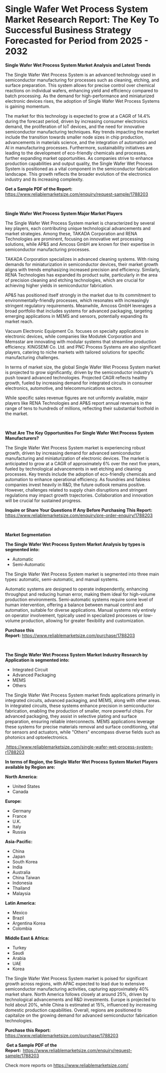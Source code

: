 <p><h1>Single Wafer Wet Process System Market Research Report: The Key To Successful Business Strategy Forecasted for Period from 2025 - 2032</h1></p><p><strong>Single Wafer Wet Process System Market Analysis and Latest Trends</strong></p>
<p><p>The Single Wafer Wet Process System is an advanced technology used in semiconductor manufacturing for processes such as cleaning, etching, and surface preparation. This system allows for precise control over chemical reactions on individual wafers, enhancing yield and efficiency compared to batch processing. As the demand for high-performance and miniaturized electronic devices rises, the adoption of Single Wafer Wet Process Systems is gaining momentum.</p><p>The market for this technology is expected to grow at a CAGR of 14.4% during the forecast period, driven by increasing consumer electronics demand, the proliferation of IoT devices, and the need for innovative semiconductor manufacturing techniques. Key trends impacting the market include the transition towards smaller node sizes in chip production, advancements in materials science, and the integration of automation and AI in manufacturing processes. Furthermore, sustainability initiatives are leading to the development of eco-friendly chemicals and processes, further expanding market opportunities. As companies strive to enhance production capabilities and output quality, the Single Wafer Wet Process System is positioned as a vital component in the semiconductor fabrication landscape. This growth reflects the broader evolution of the electronics industry and its increasing complexity.</p></p>
<p><strong>Get a Sample PDF of the Report:&nbsp;</strong> <a href="https://www.reliablemarketsize.com/enquiry/request-sample/1788203?utm_campaign=2530&utm_medium=2&utm_source=Github&utm_content=ia&utm_term=27022025&utm_id=single-wafer-wet-process-system">https://www.reliablemarketsize.com/enquiry/request-sample/1788203</a></p>
<p>&nbsp;</p>
<p><strong>Single Wafer Wet Process System Major Market Players</strong></p>
<p><p>The Single Wafer Wet Process System market is characterized by several key players, each contributing unique technological advancements and market strategies. Among these, TAKADA Corporation and RENA Technologies are prominent, focusing on innovative wet processing solutions, while AP&S and Amcoss GmbH are known for their expertise in semiconductor manufacturing processes.</p><p>TAKADA Corporation specializes in advanced cleaning systems. With rising demands for miniaturization in semiconductor devices, their market growth aligns with trends emphasizing increased precision and efficiency. Similarly, RENA Technologies has expanded its product suite, particularly in the area of precision cleaning and etching technologies, which are crucial for achieving higher yields in semiconductor fabrication.</p><p>AP&S has positioned itself strongly in the market due to its commitment to environmentally-friendly processes, which resonates with increasingly stringent regulatory requirements. Meanwhile, Amcoss GmbH leverages a broad portfolio that includes systems for advanced packaging, targeting emerging applications in MEMS and sensors, potentially expanding its market reach.</p><p>Vacuum Electronic Equipment Co. focuses on specialty applications in electronic devices, while companies like Modutek Corporation and Memsstar are innovating with modular systems that streamline production efficiency. KINGSEMI Co. Ltd. and PNC Process Systems are also significant players, catering to niche markets with tailored solutions for specific manufacturing challenges.</p><p>In terms of market size, the global Single Wafer Wet Process System market is projected to grow significantly, driven by the semiconductor industry’s push toward advanced technologies. Projected CAGR reflects healthy growth, fueled by increasing demand for integrated circuits in consumer electronics, automotive, and telecommunications sectors.</p><p>While specific sales revenue figures are not uniformly available, major players like RENA Technologies and AP&S report annual revenues in the range of tens to hundreds of millions, reflecting their substantial foothold in the market.</p></p>
<p>&nbsp;</p>
<p><strong>What Are The Key Opportunities For Single Wafer Wet Process System Manufacturers?</strong></p>
<p><p>The Single Wafer Wet Process System market is experiencing robust growth, driven by increasing demand for advanced semiconductor manufacturing and miniaturization of electronic devices. The market is anticipated to grow at a CAGR of approximately 6% over the next five years, fueled by technological advancements in wet etching and cleaning processes. Key trends include the adoption of eco-friendly chemicals and automation to enhance operational efficiency. As foundries and fabless companies invest heavily in R&D, the future outlook remains positive. However, challenges related to supply chain disruptions and stringent regulations may impact growth trajectories. Collaboration and innovation will be crucial for sustained progress.</p></p>
<p><strong>Inquire or Share Your Questions If Any Before Purchasing This Report:</strong> <a href="https://www.reliablemarketsize.com/enquiry/pre-order-enquiry/1788203?utm_campaign=2530&utm_medium=2&utm_source=Github&utm_content=ia&utm_term=27022025&utm_id=single-wafer-wet-process-system">https://www.reliablemarketsize.com/enquiry/pre-order-enquiry/1788203</a></p>
<p>&nbsp;</p>
<p><strong>Market Segmentation</strong></p>
<p><strong>The Single Wafer Wet Process System Market Analysis by types is segmented into:</strong></p>
<p><ul><li>Automatic</li><li>Semi-Automatic</li></ul></p>
<p><p>The Single Wafer Wet Process System market is segmented into three main types: automatic, semi-automatic, and manual systems. </p><p>Automatic systems are designed to operate independently, enhancing throughput and reducing human error, making them ideal for high-volume production environments. Semi-automatic systems require some level of human intervention, offering a balance between manual control and automation, suitable for diverse applications. Manual systems rely entirely on operator involvement, typically used in specialized processes or low-volume production, allowing for greater flexibility and customization.</p></p>
<p><strong>Purchase this Report:&nbsp;</strong><a href="https://www.reliablemarketsize.com/purchase/1788203?utm_campaign=2530&utm_medium=2&utm_source=Github&utm_content=ia&utm_term=27022025&utm_id=single-wafer-wet-process-system">https://www.reliablemarketsize.com/purchase/1788203</a></p>
<p>&nbsp;</p>
<p><strong>The Single Wafer Wet Process System Market Industry Research by Application is segmented into:</strong></p>
<p><ul><li>Integrated Circuit</li><li>Advanced Packaging</li><li>MEMS</li><li>Others</li></ul></p>
<p><p>The Single Wafer Wet Process System market finds applications primarily in integrated circuits, advanced packaging, and MEMS, along with other areas. In integrated circuits, these systems enhance precision in semiconductor fabrication, enabling the production of smaller, more powerful chips. For advanced packaging, they assist in selective plating and surface preparation, ensuring reliable interconnects. MEMS applications leverage these systems for precise materials removal and surface conditioning, vital for sensors and actuators, while "Others" encompass diverse fields such as photonics and optoelectronics.</p></p>
<p><a href="https://www.reliablemarketsize.com/single-wafer-wet-process-system-r1788203?utm_campaign=2530&utm_medium=2&utm_source=Github&utm_content=ia&utm_term=27022025&utm_id=single-wafer-wet-process-system">&nbsp;https://www.reliablemarketsize.com/single-wafer-wet-process-system-r1788203</a></p>
<p><strong>In terms of Region, the Single Wafer Wet Process System Market Players available by Region are:</strong></p>
<p>
    <p> <strong> North America: </strong>
        <ul>
            <li>United States</li>
            <li>Canada</li>
        </ul>
        </p> 
    <p> <strong> Europe: </strong>
        <ul>
            <li>Germany</li>
            <li>France</li>
            <li>U.K.</li>
            <li>Italy</li>
            <li>Russia</li>
        </ul>
        </p> 
    <p> <strong> Asia-Pacific: </strong>
        <ul>
            <li>China</li>
            <li>Japan</li>
            <li>South Korea</li>
            <li>India</li>
            <li>Australia</li>
            <li>China Taiwan</li>
            <li>Indonesia</li>
            <li>Thailand</li>
            <li>Malaysia</li>
        </ul>
        </p> 
    <p> <strong> Latin America: </strong>
        <ul>
            <li>Mexico</li>
            <li>Brazil</li>
            <li>Argentina Korea</li>
            <li>Colombia</li>
        </ul>
        </p> 
    <p> <strong> Middle East & Africa: </strong>
        <ul>
            <li>Turkey</li>
            <li>Saudi</li>
            <li>Arabia</li>
            <li>UAE</li>
            <li>Korea</li>
        </ul>
    </p>
    </p>
<p><p>The Single Wafer Wet Process System market is poised for significant growth across regions, with APAC expected to lead due to extensive semiconductor manufacturing activities, capturing approximately 40% market share. North America follows closely at around 25%, driven by technological advancements and R&D investments. Europe is projected to hold about 20%, while China is estimated at 15%, influenced by increasing domestic production capabilities. Overall, regions are positioned to capitalize on the growing demand for advanced semiconductor fabrication technologies.</p></p>
<p><strong>Purchase this Report: </strong><a href="https://www.reliablemarketsize.com/purchase/1788203?utm_campaign=2530&utm_medium=2&utm_source=Github&utm_content=ia&utm_term=27022025&utm_id=single-wafer-wet-process-system">https://www.reliablemarketsize.com/purchase/1788203</a></p>
<p>&nbsp;<strong>Get a Sample PDF of the Report:&nbsp;&nbsp;</strong><a href="https://www.reliablemarketsize.com/enquiry/request-sample/1788203?utm_campaign=2530&utm_medium=2&utm_source=Github&utm_content=ia&utm_term=27022025&utm_id=single-wafer-wet-process-system">https://www.reliablemarketsize.com/enquiry/request-sample/1788203</a></p>
<p><strong></strong></p>
<p>Check more reports on <a href="https://www.reliablemarketsize.com/?utm_campaign=2530&utm_medium=2&utm_source=Github&utm_content=ia&utm_term=27022025&utm_id=single-wafer-wet-process-system">https://www.reliablemarketsize.com/</a></p>